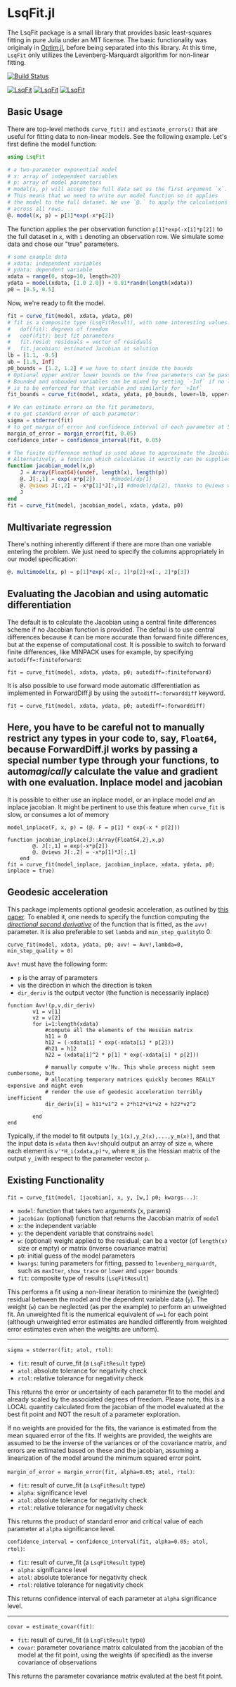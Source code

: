 LsqFit.jl
===========

The LsqFit package is a small library that provides basic least-squares fitting in pure Julia under an MIT license. The basic functionality was originaly in [Optim.jl](https://github.com/JuliaNLSolvers/Optim.jl), before being separated into this library.  At this time, `LsqFit` only utilizes the Levenberg-Marquardt algorithm for non-linear fitting.

[![Build Status](https://travis-ci.org/JuliaNLSolvers/LsqFit.jl.svg)](https://travis-ci.org/JuliaNLSolvers/LsqFit.jl)

[![LsqFit](http://pkg.julialang.org/badges/LsqFit_0.3.svg)](http://pkg.julialang.org/?pkg=LsqFit&ver=0.3)
[![LsqFit](http://pkg.julialang.org/badges/LsqFit_0.4.svg)](http://pkg.julialang.org/?pkg=LsqFit&ver=0.4)
[![LsqFit](http://pkg.julialang.org/badges/LsqFit_0.5.svg)](http://pkg.julialang.org/?pkg=LsqFit&ver=0.5)

Basic Usage
-----------

There are top-level methods `curve_fit()` and `estimate_errors()` that are useful for fitting data to non-linear models. See the following example. Let's first define the model function:
```julia
using LsqFit

# a two-parameter exponential model
# x: array of independent variables
# p: array of model parameters
# model(x, p) will accept the full data set as the first argument `x`.
# This means that we need to write our model function so it applies
# the model to the full dataset. We use `@.` to apply the calculations
# across all rows.
@. model(x, p) = p[1]*exp(-x*p[2])
```
The function applies the per observation function `p[1]*exp(-x[i]*p[2])` to the full dataset in `x`, with `i` denoting an observation row. We simulate some data and chose our "true" parameters.
```julia
# some example data
# xdata: independent variables
# ydata: dependent variable
xdata = range(0, stop=10, length=20)
ydata = model(xdata, [1.0 2.0]) + 0.01*randn(length(xdata))
p0 = [0.5, 0.5]
```
Now, we're ready to fit the model.
```julia
fit = curve_fit(model, xdata, ydata, p0)
# fit is a composite type (LsqFitResult), with some interesting values:
#	dof(fit): degrees of freedom
#	coef(fit): best fit parameters
#	fit.resid: residuals = vector of residuals
#	fit.jacobian: estimated Jacobian at solution
lb = [1.1, -0.5]
ub = [1.9, Inf]
p0_bounds = [1.2, 1.2] # we have to start inside the bounds 
# Optional upper and/or lower bounds on the free parameters can be passed as an argument.
# Bounded and unbouded variables can be mixed by setting `-Inf` if no lower bounds
# is to be enforced for that variable and similarly for `+Inf`
fit_bounds = curve_fit(model, xdata, ydata, p0_bounds, lower=lb, upper=ub)

# We can estimate errors on the fit parameters,
# to get standard error of each parameter:
sigma = stderror(fit)
# to get margin of error and confidence interval of each parameter at 5% significance level:
margin_of_error = margin_error(fit, 0.05)
confidence_inter = confidence_interval(fit, 0.05)

# The finite difference method is used above to approximate the Jacobian.
# Alternatively, a function which calculates it exactly can be supplied instead.
function jacobian_model(x,p)
    J = Array{Float64}(undef, length(x), length(p))
    @. J[:,1] = exp(-x*p[2])     #dmodel/dp[1]
    @. @views J[:,2] = -x*p[1]*J[:,1] #dmodel/dp[2], thanks to @views we don't allocate memory for the J[:,1] slice
    J
end
fit = curve_fit(model, jacobian_model, xdata, ydata, p0)
```

Multivariate regression
-----------------------
There's nothing inherently different if there are more than one variable entering the problem. We just need to specify the columns appropriately in our model specification:
```julia
@. multimodel(x, p) = p[1]*exp(-x[:, 1]*p[2]+x[:, 2]*p[3])
```
Evaluating the Jacobian and using automatic differentiation
-------------------------
The default is to calculate the Jacobian using a central finite differences scheme if no Jacobian function is provided. The defaul is to use central differences because it can be more accurate than forward finite differences, but at the expense of computational cost. It is possible to switch to forward finite differences, like MINPACK uses for example, by specifying `autodiff=:finiteforward`:
```
fit = curve_fit(model, xdata, ydata, p0; autodiff=:finiteforward)
```
It is also possible to use forward mode automatic differentiation as implemented in ForwardDiff.jl by using the `autodiff=:forwarddiff` keyword.
```
fit = curve_fit(model, xdata, ydata, p0; autodiff=:forwarddiff)
```
Here, you have to be careful not to manually restrict any types in your code to, say, `Float64`, because ForwardDiff.jl works by passing a special number type through your functions, to auto*magically* calculate the value and gradient with one evaluation.
Inplace model and jacobian 
-------------------------
It is possible to either use an inplace model, or an inplace model *and* an inplace jacobian. It might be pertinent to use this feature when `curve_fit` is slow, or consumes a lot of memory
```
model_inplace(F, x, p) = (@. F = p[1] * exp(-x * p[2]))

function jacobian_inplace(J::Array{Float64,2},x,p)
        @. J[:,1] = exp(-x*p[2])     
        @. @views J[:,2] = -x*p[1]*J[:,1] 
    end
fit = curve_fit(model_inplace, jacobian_inplace, xdata, ydata, p0; inplace = true)
```

Geodesic acceleration
---------------------
This package implements optional geodesic acceleration, as outlined by [this paper](https://arxiv.org/pdf/1010.1449.pdf). To enabled it, one needs to specify the function computing the *[directional second derivative](https://math.stackexchange.com/questions/2342410/why-is-mathbfdt-h-mathbfd-the-second-directional-derivative)* of the function that is fitted, as the `avv!` parameter. It is also preferable to set `lambda` and `min_step_quality`to 0:
```
curve_fit(model, xdata, ydata, p0; avv! = Avv!,lambda=0, min_step_quality = 0)
```
`Avv!` must have the following form:
- `p` is the array of parameters
- `v`is the direction in which the direction is taken
- `dir_deriv` is the output vector (the function is necessarily inplace)
```
function Avv!(p,v,dir_deriv)
        v1 = v[1]
        v2 = v[2]
        for i=1:length(xdata)
            #compute all the elements of the Hessian matrix
            h11 = 0
            h12 = (-xdata[i] * exp(-xdata[i] * p[2]))
            #h21 = h12
            h22 = (xdata[i]^2 * p[1] * exp(-xdata[i] * p[2]))

            # manually compute v'Hv. This whole process might seem cumbersome, but 
            # allocating temporary matrices quickly becomes REALLY expensive and might even 
            # render the use of geodesic acceleration terribly inefficient  
            dir_deriv[i] = h11*v1^2 + 2*h12*v1*v2 + h22*v2^2

        end
end 
```
Typically, if the model to fit outputs `[y_1(x),y_2(x),...,y_m(x)]`, and that the input data is `xdata` then `Avv!`should output an array of size `m`, where each element is `v'*H_i(xdata,p)*v`, where `H_i`is the Hessian matrix of the output `y_i`with respect to the parameter vector `p`.

Existing Functionality
----------------------

`fit = curve_fit(model, [jacobian], x, y, [w,] p0; kwargs...)`:

* `model`: function that takes two arguments (x, params)
* `jacobian`: (optional) function that returns the Jacobian matrix of `model`
* `x`: the independent variable
* `y`: the dependent variable that constrains `model`
* `w`: (optional) weight applied to the residual; can be a vector (of `length(x)` size or empty) or matrix (inverse covariance matrix)
* `p0`: initial guess of the model parameters
* `kwargs`: tuning parameters for fitting, passed to `levenberg_marquardt`, such as `maxIter`, `show_trace` or `lower` and `upper` bounds
* `fit`: composite type of results (`LsqFitResult`)


This performs a fit using a non-linear iteration to minimize the (weighted) residual between the model and the dependent variable data (`y`). The weight (`w`) can be neglected (as per the example) to perform an unweighted fit. An unweighted fit is the numerical equivalent of `w=1` for each point  (although unweighted error estimates are handled differently from weighted error estimates even when the weights are uniform).

----

`sigma = stderror(fit; atol, rtol)`:

* `fit`: result of curve_fit (a `LsqFitResult` type)
* `atol`: absolute tolerance for negativity check
* `rtol`: relative tolerance for negativity check

This returns the error or uncertainty of each parameter fit to the model and already scaled by the associated degrees of freedom.  Please note, this is a LOCAL quantity calculated from the jacobian of the model evaluated at the best fit point and NOT the result of a parameter exploration.

If no weights are provided for the fits, the variance is estimated from the mean squared error of the fits. If weights are provided, the weights are assumed to be the inverse of the variances or of the covariance matrix, and errors are estimated based on these and the jacobian, assuming a linearization of the model around the minimum squared error point.

`margin_of_error = margin_error(fit, alpha=0.05; atol, rtol)`:

* `fit`: result of curve_fit (a `LsqFitResult` type)
* `alpha`: significance level
* `atol`: absolute tolerance for negativity check
* `rtol`: relative tolerance for negativity check

This returns the product of standard error and critical value of each parameter at `alpha` significance level.

`confidence_interval = confidence_interval(fit, alpha=0.05; atol, rtol)`:

* `fit`: result of curve_fit (a `LsqFitResult` type)
* `alpha`: significance level
* `atol`: absolute tolerance for negativity check
* `rtol`: relative tolerance for negativity check

This returns confidence interval of each parameter at `alpha` significance level.

----

`covar = estimate_covar(fit)`:

* `fit`: result of curve_fit (a `LsqFitResult` type)
* `covar`: parameter covariance matrix calculated from the jacobian of the model at the fit point, using the weights (if specified) as the inverse covariance of observations

This returns the parameter covariance matrix evaluted at the best fit point.
